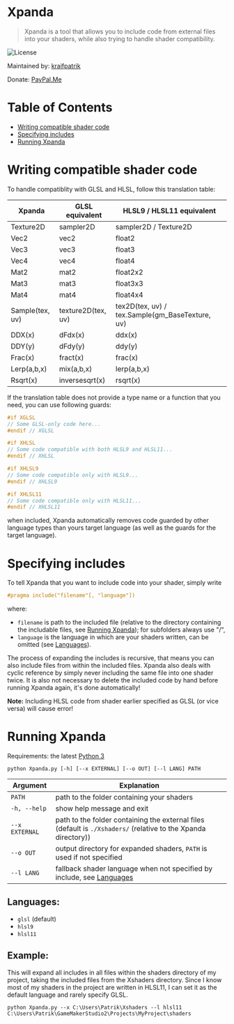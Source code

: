 # Xpanda
> Xpanda is a tool that allows you to include code from external files into your shaders, while also trying to handle shader compatibility.

![License](https://img.shields.io/github/license/GameMakerDiscord/Xpanda)

Maintained by: [kraifpatrik](https://github.com/kraifpatrik)

Donate: [PayPal.Me](https://www.paypal.me/kraifpatrik/1usd)

# Table of Contents
 - [Writing compatible shader code](#writing-compatible-shader-code)
 - [Specifying includes](#specifying-includes)
 - [Running Xpanda](#running-xpanda)

# Writing compatible shader code
To handle compatiblity with GLSL and HLSL, follow this translation table:

Xpanda          | GLSL equivalent    | HLSL9 / HLSL11 equivalent
--------------- | ------------------ | -------------------------
Texture2D       | sampler2D          | sampler2D / Texture2D
Vec2            | vec2               | float2
Vec3            | vec3               | float3
Vec4            | vec4               | float4
Mat2            | mat2               | float2x2
Mat3            | mat3               | float3x3
Mat4            | mat4               | float4x4
Sample(tex, uv) | texture2D(tex, uv) | tex2D(tex, uv) / tex.Sample(gm_BaseTexture, uv)
DDX(x)          | dFdx(x)            | ddx(x)
DDY(y)          | dFdy(y)            | ddy(y)
Frac(x)         | fract(x)           | frac(x)
Lerp(a,b,x)     | mix(a,b,x)         | lerp(a,b,x)
Rsqrt(x)        | inversesqrt(x)     | rsqrt(x)

If the translation table does not provide a type name or a function that you need, you can use following guards:

```c
#if XGLSL
// Some GLSL-only code here...
#endif // XGLSL

#if XHLSL
// Some code compatible with both HLSL9 and HLSL11...
#endif // XHLSL

#if XHLSL9
// Some code compatible only with HLSL9...
#endif // XHLSL9

#if XHLSL11
// Some code compatible only with HLSL11...
#endif // XHLSL11
```

when included, Xpanda automatically removes code guarded by other language types than yours target language (as well as the guards for the target language).

# Specifying includes
To tell Xpanda that you want to include code into your shader, simply write

```c
#pragma include("filename"[, "language"])
```

where:
 - `filename` is path to the included file (relative to the directory containing the includable files, see [Running Xpanda](#running-xpanda)); for subfolders always use "/",
 - `language` is the language in which are your shaders written, can be omitted (see [Languages](#languages)).

The process of expanding the includes is recursive, that means you can also include files from within the included files. Xpanda also deals with cyclic reference by simply never including the same file into one shader twice. It is also not necessary to delete the included code by hand before running Xpanda again, it's done automatically!

**Note:** Including HLSL code from shader earlier specified as GLSL (or vice versa) will cause error!

# Running Xpanda
Requirements: the latest [Python 3](https://www.python.org/downloads/)

```
python Xpanda.py [-h] [--x EXTERNAL] [--o OUT] [--l LANG] PATH
```

Argument       | Explanation
-------------- | -----------
`PATH`         | path to the folder containing your shaders
`-h, --help`   | show help message and exit
`--x EXTERNAL` | path to the folder containing the external files (default is `./Xshaders/` (relative to the Xpanda directory))
`--o OUT`      | output directory for expanded shaders, `PATH` is used if not specified
`--l LANG`     | fallback shader language when not specified by include, see [Languages](#languages)

## Languages:
 - `glsl` (default)
 - `hlsl9`
 - `hlsl11`

## Example:
This will expand all includes in all files within the shaders directory of my project, taking the included files from the Xshaders directory. Since I know most of my shaders in the project are written in HLSL11, I can set it as the default language and rarely specify GLSL.

```
python Xpanda.py --x C:\Users\Patrik\Xshaders --l hlsl11 C:\Users\Patrik\GameMakerStudio2\Projects\MyProject\shaders
```
